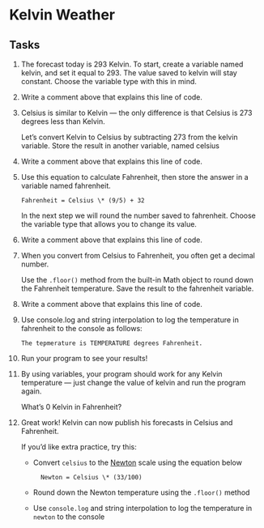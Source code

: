 # Kelvin Weather

## Tasks

1.  The forecast today is 293 Kelvin. To start, create a variable named kelvin, and set it equal to 293.
    The value saved to kelvin will stay constant. Choose the variable type with this in mind.

2.  Write a comment above that explains this line of code.

3.  Celsius is similar to Kelvin — the only difference is that Celsius is 273 degrees less than Kelvin.

    Let’s convert Kelvin to Celsius by subtracting 273 from the kelvin variable. Store the result in another variable, named celsius

4.  Write a comment above that explains this line of code.

5.  Use this equation to calculate Fahrenheit, then store the answer in a variable named fahrenheit.

        Fahrenheit = Celsius \* (9/5) + 32

    In the next step we will round the number saved to fahrenheit. Choose the variable type that allows you to change its value.

6.  Write a comment above that explains this line of code.

7.  When you convert from Celsius to Fahrenheit, you often get a decimal number.

    Use the `.floor()` method from the built-in Math object to round down the Fahrenheit temperature. Save the result to the fahrenheit variable.

8.  Write a comment above that explains this line of code.

9.  Use console.log and string interpolation to log the temperature in fahrenheit to the console as follows:

        The tepmerature is TEMPERATURE degrees Fahrenheit.

10. Run your program to see your results!

11. By using variables, your program should work for any Kelvin temperature — just change the value of kelvin and run the program again.

    What’s 0 Kelvin in Fahrenheit?

12. Great work! Kelvin can now publish his forecasts in Celsius and Fahrenheit.

    If you’d like extra practice, try this:

    - Convert `celsius` to the [Newton](https://en.wikipedia.org/wiki/Newton_scale) scale using the equation below

            Newton = Celsius \* (33/100)

    - Round down the Newton temperature using the `.floor()` method
    - Use `console.log` and string interpolation to log the temperature in `newton` to the console
